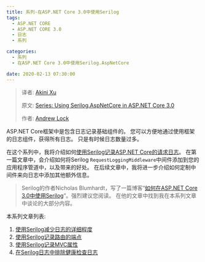 ```yaml
---
title: 系列-在ASP.NET Core 3.0中使用Serilog
tags: 
  - ASP.NET CORE
  - ASP.NET CORE 3.0
  - 日志
  - 系列

categories:
  - 系列
  - 在ASP.NET Core 3.0中使用Serilog.AspNetCore

date: 2020-02-13 07:30:00
---
```


> 译者:  [Akini Xu](/)
>
> 原文:  [Series: Using Serilog.AspNetCore in ASP.NET Core 3.0](https://andrewlock.net/series/using-serilog-aspnetcore-in-asp-net-core-3/) 
>
> 作者:  [Andrew Lock](https://andrewlock.net/about/)
>

ASP.NET Core框架中是包含日志记录基础组件的。 您可以方便地通过使用框架的日志组件，获得所有日志。 只是有时候日志数量过多。

在这个系列中，我将介绍如何[使用Serilog记录ASP.NET Core的请求日志](https://github.com/serilog/serilog-aspnetcore#request-logging)。 在第一篇文章中，会介绍如何将Serilog `RequestLoggingMiddleware`中间件添加到您的应用程序管道中，以及带来的好处。 在后续文章中，我将进一步介绍如何定制中间件来向日志中添加其他额外信息。

> Serilog的作者Nicholas Blumhardt，写了一篇博客“[如何在ASP.NET Core 3.0中使用Serilog](https://nblumhardt.com/2019/10/serilog-in-aspnetcore-3)”。强烈建议您阅读。 在他的文章中找到我在本系列文章中谈论的大部分内容。

本系列文章列表:

1. [使用Serilog减少日志的详细程度](/using-serilog-aspnetcore-in-asp-net-core-3-reducing-log-verbosity/)
4. [使用Serilog记录路由的端点](/using-serilog-aspnetcore-in-asp-net-core-3-logging-the-selected-endpoint-name-with-serilog/)
5. [使用Serilog记录MVC属性](/using-serilog-aspnetcore-in-asp-net-core-3-logging-mvc-propertis-with-serilog/)
6. [在Serilog日志中排除健康检查日志](/using-serilog-aspnetcore-in-asp-net-core-3-excluding-health-check-endpoints-from-serilog-request-logging/)

